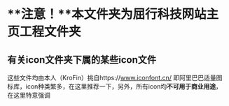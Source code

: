 # **注意！**本文件夹为屈行科技网站主页工程文件夹

## 有关icon文件夹下属的某些icon文件

  这些文件均由本人（KroFin）挑自https://www.iconfont.cn/ 即阿里巴巴适量图标库，icon种类繁多，在这里推荐一下，另外，所有icon均**不可用于商业用途**，在这里特意强调
